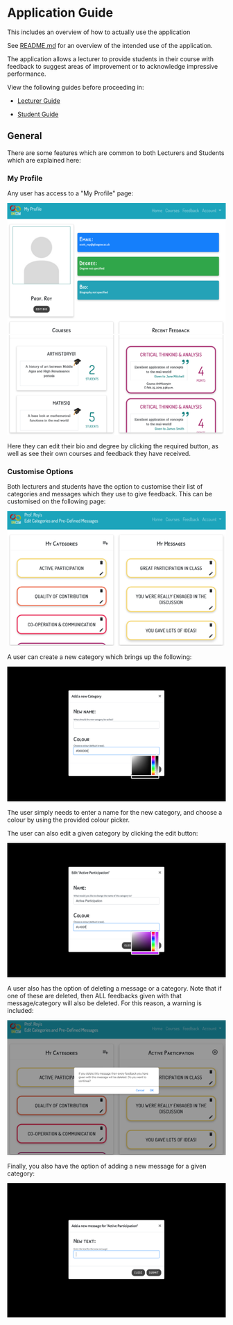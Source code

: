 # Application Guide

This includes an overview of how to actually use the application

See [README.md](http://stgit.dcs.gla.ac.uk/tp3-2018-ese1/dissertation/blob/master/README.md) for an overview of the intended use of the application.

The application allows a lecturer to provide students in their course with feedback to suggest areas of improvement or to acknowledge impressive performance.

View the following guides before proceeding in:
*  [Lecturer Guide](docs/program-docs/general/Lecturer-Guide.md)

*  [Student Guide](docs/program-docs/general/Student-Guide.md)


## General

There are some features which are common to both Lecturers and Students which are explained here:

### My Profile

Any user has access to a "My Profile" page:

<img src="docs/program-docs/general/screenshots/my_profile1.png">

<img src="docs/program-docs/general/screenshots/my_profile2.png">

Here they can edit their bio and degree by clicking the required button, as well as see their own courses and feedback they have received.

### Customise Options

Both lecturers and students have the option to customise their list of categories and messages which they use to give feedback. This can be customised on the following page:

<img src="docs/program-docs/general/screenshots/customise_options1.png">

A user can create a new category which brings up the following:

<img src="docs/program-docs/general/screenshots/customise_options2.png">

The user simply needs to enter a name for the new category, and choose a colour by using the provided colour picker.

The user can also edit a given category by clicking the edit button:

<img src="docs/program-docs/general/screenshots/customise_options3.png">

A user also has the option of deleting a message or a category. Note that if one of these are deleted, then ALL feedbacks given with that message/category will also be deleted. For this reason, a warning is included:

<img src="docs/program-docs/general/screenshots/customise_options4.png">

Finally, you also have the option of adding a new message for a given category:

<img src="docs/program-docs/general/screenshots/customise_options5.png">
